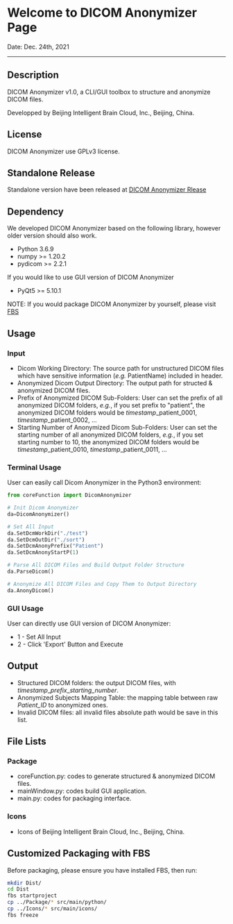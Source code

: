 # Welcome to DICOM Anonymizer Page

Date: Dec. 24th, 2021

----
## Description
DICOM Anonymizer v1.0, a CLI/GUI toolbox to structure and anonymize DICOM files.

Developped by Beijing Intelligent Brain Cloud, Inc., Beijing, China.

## License
DICOM Anonymizer use GPLv3 license.

## Standalone Release
Standalone version have been released at [DICOM Anonymizer Rlease](https://github.com/mike-haobo/DicomAnonymizer/releases)

## Dependency
We developed DICOM Anonymizer based on the following library, however older version should also work.
* Python 3.6.9
* numpy >= 1.20.2
* pydicom >= 2.2.1

If you would like to use GUI version of DICOM Anonymizer
* PyQt5 >= 5.10.1

NOTE: If you would package DICOM Anonymizer by yourself, please visit [FBS](https://build-system.fman.io/)

## Usage
### Input
* Dicom Working Directory: The source path for unstructured DICOM files which have sensitive information (_e.g._ PatientName) included in header.
* Anonymized Dicom Output Directory: The output path for structed & anonymized DICOM files.
* Prefix of Anonymized DICOM Sub-Folders: User can set the prefix of all anonymized DICOM folders, _e.g._, if you set prefix to "patient", the anonymized DICOM folders would be _timestamp_\_patient\_0001, _timestamp_\_patient\_0002, ...
* Starting Number of Anonymized Dicom Sub-Folders: User can set the starting number of all anonymized DICOM folders, _e.g._, if you set starting number to 10, the anonymized DICOM folders would be _timestamp_\_patient\_0010, _timestamp_\_patient\_0011, ...

### Terminal Usage
User can easily call Dicom Anonymizer in the Python3 environment:
```python
from coreFunction import DicomAnonymizer

# Init Dicom Anonymizer
da=DicomAnonymizer()

# Set All Input
da.SetDcmWorkDir("./test")
da.SetDcmOutDir("./sort")
da.SetDcmAnonyPrefix("Patient")
da.SetDcmAnonyStartP(1)

# Parse All DICOM Files and Build Output Folder Structure
da.ParseDicom()

# Anonymize All DICOM Files and Copy Them to Output Directory
da.AnonyDicom()

```

### GUI Usage
User can directly use GUI version of DICOM Anonymizer:
* 1 - Set All Input
* 2 - Click 'Export' Button and Execute

## Output
* Structured DICOM folders: the output DICOM files, with *timestamp*\_*prefix*\_*starting\_number*.
* Anonymized Subjects Mapping Table: the mapping table between raw *Patient_ID* to anonymized ones.
* Invalid DICOM files: all invalid files absolute path would be save in this list.

## File Lists
### Package
* coreFunction.py: codes to generate structured & anonymized DICOM files.
* mainWindow.py: codes build GUI application.
* main.py: codes for packaging interface.
### Icons
* Icons of Beijing Intelligent Brain Cloud, Inc., Beijing, China.

## Customized Packaging with FBS
Before packaging, please ensure you have installed FBS, then run:
```bash
mkdir Dist/
cd Dist
fbs startproject
cp ../Package/* src/main/python/
cp ../Icons/* src/main/icons/
fbs freeze
```
